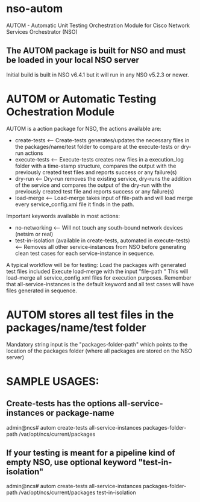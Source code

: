 # nso-autom
AUTOM - Automatic Unit Testing Orchestration Module for Cisco Network Services Orchestrator (NSO)

## The AUTOM package is built for NSO and must be loaded in your local NSO server
Initial build is built in NSO v6.4.1 but it will run in any NSO v5.2.3 or newer.

# AUTOM or Automatic Testing Ochestration Module 
AUTOM is a action package for NSO, the actions available are:
- create-tests   <-- Create-tests generates/updates the necessary files in the packages/name/test folder to compare at the execute-tests or dry-run actions
- execute-tests   <-- Execute-tests creates new files in a execution_log folder with a time-stamp structure, compares the output with the previously created test files and reports success or any failure(s)
- dry-run   <-- Dry-run removes the existing service, dry-runs the addition of the service and compares the output of the dry-run with the previously created test file and reports success or any failure(s)
- load-merge   <-- Load-merge takes input of file-path and will load merge every service_config.xml file it finds in the path.

Important keywords available in most actions:
- no-networking   <-- Will not touch any south-bound network devices (netsim or real)
- test-in-isolation (available in create-tests, automated in execute-tests)  <-- Removes all other service-instances from NSO before generating clean test cases for each service-instance in sequence.

A typical workflow will be for testing: 
Load the packages with generated test files included
Execute load-merge with the input "file-path <path-to-packages-folder>"
This will load-merge all service_config.xml files for execution purposes. Remember that all-service-instances is the default keyword and all test cases will have files generated in sequence.

# AUTOM stores all test files in the packages/name/test folder

Mandatory string input is the "packages-folder-path" which points to the location of the packages folder (where all packages are stored on the NSO server)

# SAMPLE USAGES:

## Create-tests has the options all-service-instances or package-name

admin@ncs# autom create-tests all-service-instances packages-folder-path /var/opt/ncs/current/packages 

## If your testing is meant for a pipeline kind of empty NSO, use optional keyword "test-in-isolation"

admin@ncs# autom create-tests all-service-instances packages-folder-path /var/opt/ncs/current/packages test-in-isolation 
